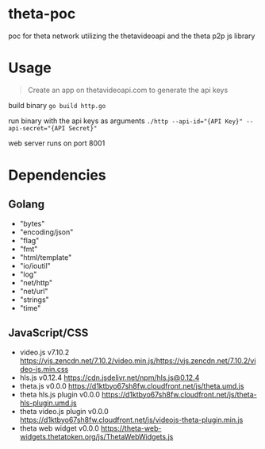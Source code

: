 # theta-poc
poc for theta network utilizing the thetavideoapi and the theta p2p js library

# Usage

> Create an app on thetavideoapi.com to generate the api keys

build binary
```go build http.go```

run binary with the api keys as arguments
```./http --api-id="{API Key}" --api-secret="{API Secret}"```

web server runs on port 8001

# Dependencies
## Golang
- "bytes"
- "encoding/json"
- "flag"
- "fmt"
- "html/template"
- "io/ioutil"
- "log"
- "net/http"
- "net/url"
- "strings"
- "time"
## JavaScript/CSS
- video.js v7.10.2 https://vjs.zencdn.net/7.10.2/video.min.js/https://vjs.zencdn.net/7.10.2/video-js.min.css
- hls.js v0.12.4 https://cdn.jsdelivr.net/npm/hls.js@0.12.4
- theta.js v0.0.0 https://d1ktbyo67sh8fw.cloudfront.net/js/theta.umd.js
- theta hls.js plugin v0.0.0 https://d1ktbyo67sh8fw.cloudfront.net/js/theta-hls-plugin.umd.js
- theta video.js plugin v0.0.0 https://d1ktbyo67sh8fw.cloudfront.net/js/videojs-theta-plugin.min.js
- theta web widget v0.0.0 https://theta-web-widgets.thetatoken.org/js/ThetaWebWidgets.js
